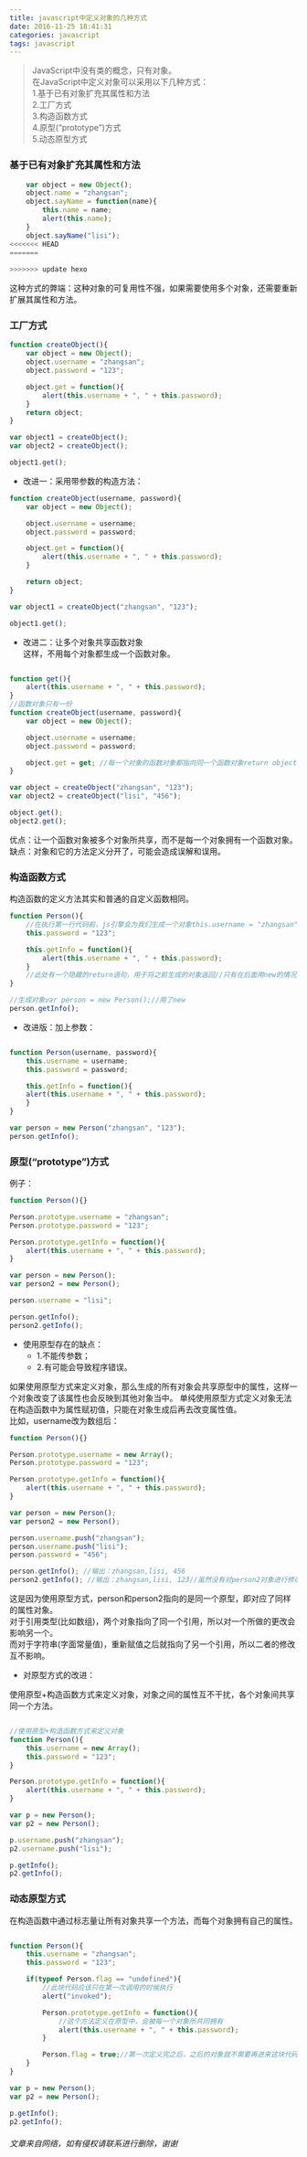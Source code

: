```yaml
---
title: javascript中定义对象的几种方式
date: 2016-11-25 18:41:31
categories: javascript
tags: javascript
---
```


> JavaScript中没有类的概念，只有对象。  
> 在JavaScript中定义对象可以采用以下几种方式：  
> 1.基于已有对象扩充其属性和方法  
> 2.工厂方式  
> 3.构造函数方式  
> 4.原型(“prototype”)方式  
> 5.动态原型方式
 
 
### 基于已有对象扩充其属性和方法

```javascript
    var object = new Object();
    object.name = "zhangsan";
    object.sayName = function(name){
        this.name = name;
        alert(this.name);
    }
    object.sayName("lisi");
<<<<<<< HEAD
=======
    
>>>>>>> update hexo
````
这种方式的弊端：这种对象的可复用性不强，如果需要使用多个对象，还需要重新扩展其属性和方法。
 
 <!-- more -->
 
### 工厂方式

```javascript
function createObject(){
    var object = new Object();
    object.username = "zhangsan";
    object.password = "123";

    object.get = function(){
        alert(this.username + ", " + this.password);
    }
    return object;
}

var object1 = createObject();
var object2 = createObject();

object1.get();
````
 
* 改进一：采用带参数的构造方法：

```javascript
function createObject(username, password){
    var object = new Object();

    object.username = username;
    object.password = password;

    object.get = function(){
        alert(this.username + ", " + this.password);
    }

    return object;
}

var object1 = createObject("zhangsan", "123");

object1.get();
````
 
* 改进二：让多个对象共享函数对象  
这样，不用每个对象都生成一个函数对象。

```javascript

function get(){
    alert(this.username + ", " + this.password);
}
//函数对象只有一份
function createObject(username, password){
    var object = new Object();

    object.username = username;
    object.password = password;

    object.get = get; //每一个对象的函数对象都指向同一个函数对象return object;
}

var object = createObject("zhangsan", "123");
var object2 = createObject("lisi", "456");

object.get();
object2.get();
```

优点：让一个函数对象被多个对象所共享，而不是每一个对象拥有一个函数对象。  
缺点：对象和它的方法定义分开了，可能会造成误解和误用。
 
### 构造函数方式

构造函数的定义方法其实和普通的自定义函数相同。

```javascript
function Person(){
    //在执行第一行代码前，js引擎会为我们生成一个对象this.username = "zhangsan";
    this.password = "123";

    this.getInfo = function(){
        alert(this.username + ", " + this.password);
    } 
    //此处有一个隐藏的return语句，用于将之前生成的对象返回//只有在后面用new的情况下，才会出现注释所述的这两点情况
}

//生成对象var person = new Person();//用了new
person.getInfo(); 

```
* 改进版：加上参数：

```javascript

function Person(username, password){
    this.username = username;
    this.password = password;

    this.getInfo = function(){
    alert(this.username + ", " + this.password);
    }
}

var person = new Person("zhangsan", "123");
person.getInfo();

```
 
### 原型(“prototype”)方式

例子：
```javascript
function Person(){}

Person.prototype.username = "zhangsan";
Person.prototype.password = "123";

Person.prototype.getInfo = function(){
    alert(this.username + ", " + this.password);
}

var person = new Person();
var person2 = new Person();

person.username = "lisi";

person.getInfo();
person2.getInfo();
```
 
* 使用原型存在的缺点：
  * 1.不能传参数；
  * 2.有可能会导致程序错误。
 

如果使用原型方式来定义对象，那么生成的所有对象会共享原型中的属性，这样一个对象改变了该属性也会反映到其他对象当中。
单纯使用原型方式定义对象无法在构造函数中为属性赋初值，只能在对象生成后再去改变属性值。  
 比如，username改为数组后：

```javascript
function Person(){}

Person.prototype.username = new Array();
Person.prototype.password = "123";

Person.prototype.getInfo = function(){
    alert(this.username + ", " + this.password);
}

var person = new Person();
var person2 = new Person();

person.username.push("zhangsan");
person.username.push("lisi");
person.password = "456";

person.getInfo(); //输出：zhangsan,lisi, 456
person2.getInfo(); //输出：zhangsan,lisi, 123//虽然没有对person2对象进行修改，但是它的name和person是一样的，即为zhangsan,lisi
```
这是因为使用原型方式，person和person2指向的是同一个原型，即对应了同样的属性对象。  
对于引用类型(比如数组)，两个对象指向了同一个引用，所以对一个所做的更改会影响另一个。  
而对于字符串(字面常量值)，重新赋值之后就指向了另一个引用，所以二者的修改互不影响。  
 
 
* 对原型方式的改进：

使用原型+构造函数方式来定义对象，对象之间的属性互不干扰，各个对象间共享同一个方法。
```javascript

//使用原型+构造函数方式来定义对象
function Person(){
    this.username = new Array();
    this.password = "123";
}

Person.prototype.getInfo = function(){
    alert(this.username + ", " + this.password);
}

var p = new Person();
var p2 = new Person();

p.username.push("zhangsan");
p2.username.push("lisi");

p.getInfo();
p2.getInfo();

```
 
 
### 动态原型方式

在构造函数中通过标志量让所有对象共享一个方法，而每个对象拥有自己的属性。

```javascript

function Person(){
    this.username = "zhangsan";
    this.password = "123";

    if(typeof Person.flag == "undefined"){
        //此块代码应该只在第一次调用的时候执行
        alert("invoked");

        Person.prototype.getInfo = function(){
            //这个方法定义在原型中，会被每一个对象所共同拥有
            alert(this.username + ", " + this.password);
        }

        Person.flag = true;//第一次定义完之后，之后的对象就不需要再进来这块代码了
    }
}

var p = new Person();
var p2 = new Person();

p.getInfo();
p2.getInfo();
```
###### 文章来自网络，如有侵权请联系进行删除，谢谢